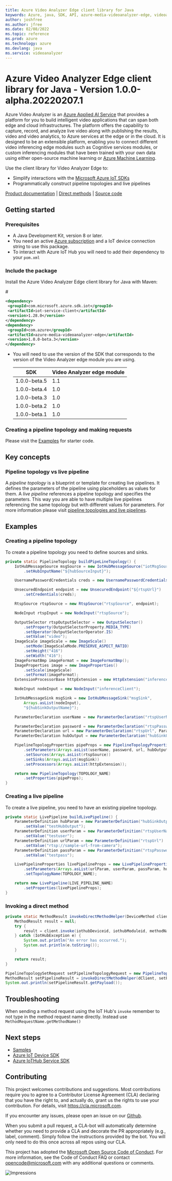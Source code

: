 ```yaml
---
title: Azure Video Analyzer Edge client library for Java
keywords: Azure, java, SDK, API, azure-media-videoanalyzer-edge, videoanalyzer
author: joshfree
ms.author: jfree
ms.date: 02/08/2022
ms.topic: reference
ms.prod: azure
ms.technology: azure
ms.devlang: java
ms.service: videoanalyzer
---
```

# Azure Video Analyzer Edge client library for Java - Version 1.0.0-alpha.20220207.1 


Azure Video Analyzer is an [Azure Applied AI Service][applied-ai-service] that provides a platform for you to build intelligent video applications that can span both edge and cloud infrastructures. The platform offers the capability to capture, record, and analyze live video along with publishing the results, video and video analytics, to Azure services at the edge or in the cloud. It is designed to be an extensible platform, enabling you to connect different video inferencing edge modules such as Cognitive services modules, or custom inferencing modules that have been trained with your own data using either open-source machine learning or [Azure Machine Learning][machine-learning].

Use the client library for Video Analyzer Edge to:

-   Simplify interactions with the [Microsoft Azure IoT SDKs](https://github.com/azure/azure-iot-sdks)
-   Programmatically construct pipeline topologies and live pipelines

[Product documentation][doc_product] | [Direct methods][doc_direct_methods] | [Source code][source]

## Getting started

### Prerequisites

-   A Java Development Kit, version 8 or later.
-   You need an active [Azure subscription][azure_sub] and a IoT device connection string to use this package.
-   To interact with Azure IoT Hub you will need to add their dependency to your `pom.xml`

### Include the package

Install the Azure Video Analyzer Edge client library for Java with Maven:

#<!-- {x-version-update;com.microsoft.azure.sdk.iot:iot-service-client;external_dependency} -->

```xml
<dependency>
 <groupId>com.microsoft.azure.sdk.iot</groupId>
 <artifactId>iot-service-client</artifactId>
 <version>1.28.0</version>
</dependency>
<dependency>
 <groupId>com.azure</groupId>
 <artifactId>azure-media-videoanalyzer-edge</artifactId>
 <version>1.0.0-beta.3</version>
</dependency>
```

-   You will need to use the version of the SDK that corresponds to the version of the Video Analyzer edge module you are using.

    | SDK          | Video Analyzer edge module |
    | ------------ | -------------------------- |
    | 1.0.0-beta.5 | 1.1                        |
    | 1.0.0-beta.4 | 1.0                        |
    | 1.0.0-beta.3 | 1.0                        |
    | 1.0.0-beta.2 | 1.0                        |
    | 1.0.0-beta.1 | 1.0                        |

### Creating a pipeline topology and making requests

Please visit the [Examples](#examples) for starter code.

## Key concepts

### Pipeline topology vs live pipeline

A _pipeline topology_ is a blueprint or template for creating live pipelines. It defines the parameters of the pipeline using placeholders as values for them. A _live pipeline_ references a pipeline topology and specifies the parameters. This way you are able to have multiple live pipelines referencing the same topology but with different values for parameters. For more information please visit [pipeline topologies and live pipelines][doc_pipelines].

## Examples

### Creating a pipeline topology

To create a pipeline topology you need to define sources and sinks.

```java readme-sample-buildPipelineTopology
private static PipelineTopology buildPipeLineTopology() {
    IotHubMessageSource msgSource = new IotHubMessageSource("iotMsgSource")
        .setHubInputName("${hubSourceInput}");

    UsernamePasswordCredentials creds = new UsernamePasswordCredentials("${rtspUsername}", "${rtspPassword}");

    UnsecuredEndpoint endpoint = new UnsecuredEndpoint("${rtspUrl}")
        .setCredentials(creds);

    RtspSource rtspSource = new RtspSource("rtspSource", endpoint);

    NodeInput rtspInput = new NodeInput("rtspSource");

    OutputSelector rtspOutputSelector = new OutputSelector()
        .setProperty(OutputSelectorProperty.MEDIA_TYPE)
        .setOperator(OutputSelectorOperator.IS)
        .setValue("video");
    ImageScale imageScale = new ImageScale()
        .setMode(ImageScaleMode.PRESERVE_ASPECT_RATIO)
        .setHeight("416")
        .setWidth("416");
    ImageFormatBmp imageFormat = new ImageFormatBmp();
    ImageProperties image = new ImageProperties()
        .setScale(imageScale)
        .setFormat(imageFormat);
    ExtensionProcessorBase httpExtension = new HttpExtension("inferenceClient", Arrays.asList(rtspInput), endpoint, image);

    NodeInput nodeInput = new NodeInput("inferenceClient");

    IotHubMessageSink msgSink = new IotHubMessageSink("msgSink",
        Arrays.asList(nodeInput),
        "${hubSinkOutputName}");

    ParameterDeclaration userName = new ParameterDeclaration("rtspUserName", ParameterType.STRING);

    ParameterDeclaration password = new ParameterDeclaration("rtspPassword", ParameterType.SECRET_STRING);
    ParameterDeclaration url = new ParameterDeclaration("rtspUrl", ParameterType.STRING);
    ParameterDeclaration hubOutput = new ParameterDeclaration("hubSinkOutputName", ParameterType.STRING);

    PipelineTopologyProperties pipeProps = new PipelineTopologyProperties()
        .setParameters(Arrays.asList(userName, password, url, hubOutput))
        .setSources(Arrays.asList(rtspSource))
        .setSinks(Arrays.asList(msgSink))
        .setProcessors(Arrays.asList(httpExtension));

    return new PipelineTopology(TOPOLOGY_NAME)
        .setProperties(pipeProps);
}
```

### Creating a live pipeline

To create a live pipeline, you need to have an existing pipeline topology.

```java readme-sample-buildLivePipeline
private static LivePipeline buildLivePipeline() {
    ParameterDefinition hubParam = new ParameterDefinition("hubSinkOutputName")
        .setValue("testHubOutput");
    ParameterDefinition userParam = new ParameterDefinition("rtspUserName")
        .setValue("testuser");
    ParameterDefinition urlParam = new ParameterDefinition("rtspUrl")
        .setValue("rtsp://sample-url-from-camera");
    ParameterDefinition passParam = new ParameterDefinition("rtspPassword")
        .setValue("testpass");

    LivePipelineProperties livePipelineProps = new LivePipelineProperties()
        .setParameters(Arrays.asList(urlParam, userParam, passParam, hubParam))
        .setTopologyName(TOPOLOGY_NAME);

    return new LivePipeline(LIVE_PIPELINE_NAME)
        .setProperties(livePipelineProps);
}
```

### Invoking a direct method

```java readme-sample-invokeDirectMethodHelper
private static MethodResult invokeDirectMethodHelper(DeviceMethod client, String methodName, String payload) throws IOException, IotHubException {
    MethodResult result = null;
    try {
        result = client.invoke(iothubDeviceid, iothubModuleid, methodName, null, null, payload);
    } catch (IotHubException e) {
        System.out.println("An error has occurred.");
        System.out.println(e.toString());
    }

    return result;
}
```

```java readme-sample-setPipelineTopologyRequest
PipelineTopologySetRequest setPipelineTopologyRequest = new PipelineTopologySetRequest(pipelineTopology);
MethodResult setPipelineResult = invokeDirectMethodHelper(dClient, setPipelineTopologyRequest.getMethodName(), setPipelineTopologyRequest.getPayloadAsJson());
System.out.println(setPipelineResult.getPayload());
```

## Troubleshooting

When sending a method request using the IoT Hub's `invoke` remember to not type in the method request name directly. Instead use `MethodRequestName.getMethodName()`


## Next steps

-   [Samples][samples]
-   [Azure IoT Device SDK][iot-device-sdk]
-   [Azure IoTHub Service SDK][iot-hub-sdk]

## Contributing

This project welcomes contributions and suggestions. Most contributions require
you to agree to a Contributor License Agreement (CLA) declaring that you have
the right to, and actually do, grant us the rights to use your contribution.
For details, visit https://cla.microsoft.com.

If you encounter any issues, please open an issue on our [Github][github-page-issues].

When you submit a pull request, a CLA-bot will automatically determine whether
you need to provide a CLA and decorate the PR appropriately (e.g., label,
comment). Simply follow the instructions provided by the bot. You will only
need to do this once across all repos using our CLA.

This project has adopted the
[Microsoft Open Source Code of Conduct][code_of_conduct]. For more information,
see the Code of Conduct FAQ or contact opencode@microsoft.com with any
additional questions or comments.

<!-- LINKS -->

[azure_cli]: https://docs.microsoft.com/cli/azure
[azure_sub]: https://azure.microsoft.com/free/
[cla]: https://cla.microsoft.com
[code_of_conduct]: https://opensource.microsoft.com/codeofconduct/
[coc_faq]: https://opensource.microsoft.com/codeofconduct/faq/
[coc_contact]: mailto:opencode@microsoft.com
[package]: https://aka.ms/ava/sdk/client/java
[samples]: https://aka.ms/video-analyzer-sample
[source]: https://github.com/Azure/azure-sdk-for-java/tree/main/sdk/videoanalyzer
[doc_direct_methods]: https://go.microsoft.com/fwlink/?linkid=2162396
[doc_pipelines]: https://go.microsoft.com/fwlink/?linkid=2162396
[doc_product]: https://go.microsoft.com/fwlink/?linkid=2162396
[iot-device-sdk]: https://search.maven.org/search?q=a:iot-service-client
[iot-hub-sdk]: https://github.com/Azure/azure-iot-sdk-java
[github-page-issues]: https://github.com/Azure/azure-sdk-for-java/issues
[applied-ai-service]: https://azure.microsoft.com/product-categories/applied-ai-services/#services
[machine-learning]: https://azure.microsoft.com/services/machine-learning

![Impressions](https://azure-sdk-impressions.azurewebsites.net/api/impressions/azure-sdk-for-java%2Fsdk%2Fvideoanalyzer%2Fazure-media-videoanalyzer-edge%2FREADME.png)

